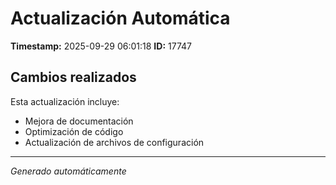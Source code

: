 # Actualización Automática

**Timestamp:** 2025-09-29 06:01:18
**ID:** 17747

## Cambios realizados

Esta actualización incluye:
- Mejora de documentación
- Optimización de código
- Actualización de archivos de configuración

---
*Generado automáticamente*
